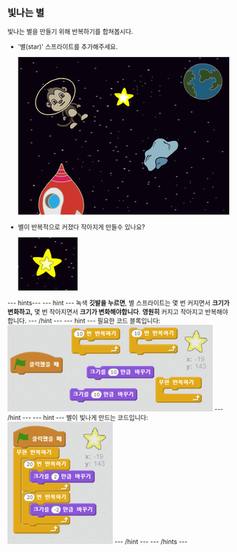 ## 빛나는 별

빛나는 별을 만들기 위해 반복하기를 합쳐봅시다.

+ '별(star)' 스프라이트를 추가해주세요.
    
    ![별 스프라이트 추가하기](images/space-star-sprite.png)

+ 별이 반복적으로 커졌다 작아지게 만들수 있나요?
    
    ![빛나는 별 테스트하기](images/space-star-test.png)

--- hints--- --- hint --- 녹색 **깃발을 누르면**, 별 스프라이트는 몇 번 커지면서 **크기가 변화하고,** 몇 번 작아지면서 **크기가 변화해야합니다**. **영원히** 커지고 작아지고 반복해야합니다. --- /hint --- --- hint --- 필요한 코드 블록입니다: ![Blocks for a shining star](images/space-star-blocks.png) --- /hint --- --- hint --- 별이 빛나게 만드는 코드입니다: ![Code for a shining star](images/space-star-code.png) --- /hint --- --- /hints ---
